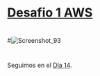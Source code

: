 

# [Desafio 1 AWS ]( https://misdiasdedevops.github.io/Fase-1/Days/AWS-Desafio-1.html)



#
#
#![Screenshot_93](https://user-images.githubusercontent.com/105083569/171956519-c8c3ca43-1887-486c-be5a-40f98300b5a6.png)



#
#
#
#
#

Seguimos en el [Día  14](day14.md).
